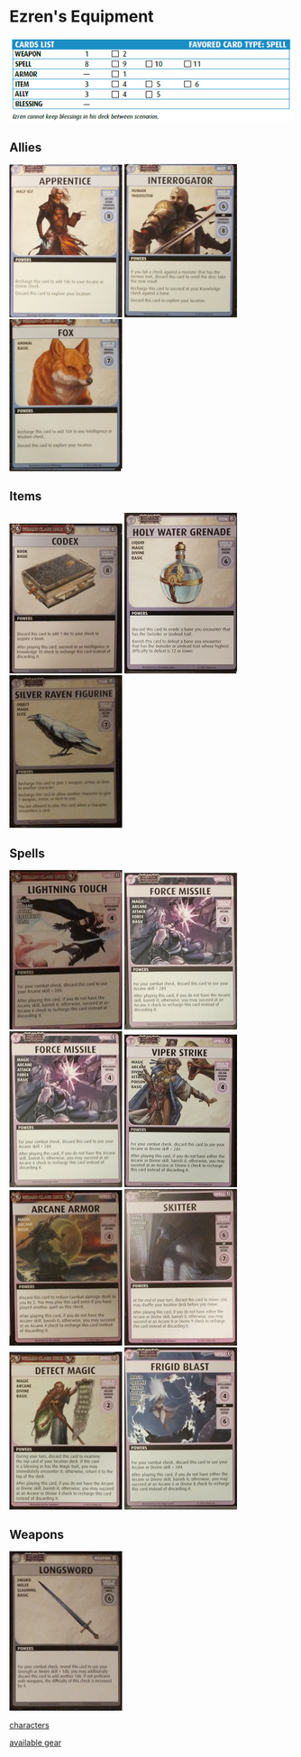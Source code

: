 # Ezren's Equipment
![a](../p1/E3.PNG)

## Allies
<img src="https://github.com/barry4356/PACG_Cards/blob/main/WoTR/Allies/Apprentice.png" alt="Apprentice" width="200"/> <img src="https://github.com/barry4356/PACG_Cards/blob/main/WoTR/Allies/Interrogator.png" alt="Interrogator" width="200"/> <img src="https://github.com/barry4356/PACG_Cards/blob/main/WoTR/Allies/Fox.png" alt="Fox" width="200"/>

## Items
<img src="https://github.com/barry4356/PACG_Cards/blob/main/WoTR/Items/Codex.png" alt="Codex" width="200"/> <img src="https://github.com/barry4356/PACG_Cards/blob/main/WoTR/Items/HolyWaterGrenade.png" alt="HolyWaterGrenade" width="200"/> <img src="https://github.com/barry4356/PACG_Cards/blob/main/WoTR/Items/SilverRavenFigurine.png" alt="SilverRavenFigurine" width="200"/>

## Spells
<img src="https://github.com/barry4356/PACG_Cards/blob/main/WoTR/Spells/LightningTouch.png" alt="LightningTouch" width="200"/> <img src="https://github.com/barry4356/PACG_Cards/blob/main/WoTR/Spells/ForceMissile.png" alt="ForceMissile" width="200"/> <img src="https://github.com/barry4356/PACG_Cards/blob/main/WoTR/Spells/ForceMissile.png" alt="ForceMissile" width="200"/> <img src="https://github.com/barry4356/PACG_Cards/blob/main/WoTR/Spells/ViperStrike.png" alt="ViperStrike" width="200"/> <img src="https://github.com/barry4356/PACG_Cards/blob/main/WoTR/Spells/ArcaneArmor.png" alt="ArcaneArmor" width="200"/> <img src="https://github.com/barry4356/PACG_Cards/blob/main/WoTR/Spells/Skitter.png" alt="Skitter" width="200"/> <img src="https://github.com/barry4356/PACG_Cards/blob/main/WoTR/Spells/DetectMagic.png" alt="DetectMagic" width="200"/> <img src="https://github.com/barry4356/PACG_Cards/blob/main/WoTR/Spells/FrigidBlast.png" alt="FrigidBlast" width="200"/>

## Weapons
<img src="https://github.com/barry4356/PACG_Cards/blob/main/WoTR/Weapons/Longsword.png" alt="Longsword" width="200"/>

[characters](../p1/characters.md#characters)

[available gear](available_loot.md#available-gear)
